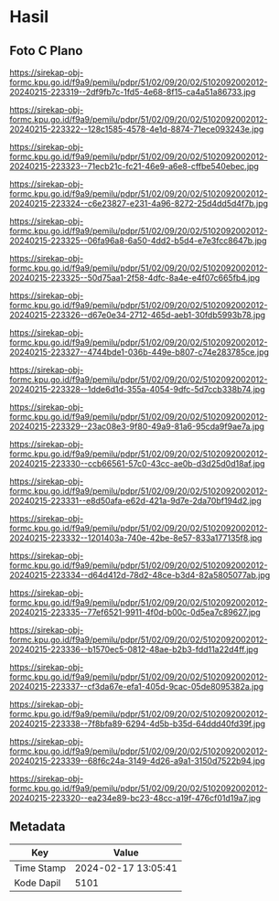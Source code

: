 # Hasil

## Foto C Plano

https://sirekap-obj-formc.kpu.go.id/f9a9/pemilu/pdpr/51/02/09/20/02/5102092002012-20240215-223319--2df9fb7c-1fd5-4e68-8f15-ca4a51a86733.jpg

https://sirekap-obj-formc.kpu.go.id/f9a9/pemilu/pdpr/51/02/09/20/02/5102092002012-20240215-223322--128c1585-4578-4e1d-8874-71ece093243e.jpg

https://sirekap-obj-formc.kpu.go.id/f9a9/pemilu/pdpr/51/02/09/20/02/5102092002012-20240215-223323--71ecb21c-fc21-46e9-a6e8-cffbe540ebec.jpg

https://sirekap-obj-formc.kpu.go.id/f9a9/pemilu/pdpr/51/02/09/20/02/5102092002012-20240215-223324--c6e23827-e231-4a96-8272-25d4dd5d4f7b.jpg

https://sirekap-obj-formc.kpu.go.id/f9a9/pemilu/pdpr/51/02/09/20/02/5102092002012-20240215-223325--06fa96a8-6a50-4dd2-b5d4-e7e3fcc8647b.jpg

https://sirekap-obj-formc.kpu.go.id/f9a9/pemilu/pdpr/51/02/09/20/02/5102092002012-20240215-223325--50d75aa1-2f58-4dfc-8a4e-e4f07c665fb4.jpg

https://sirekap-obj-formc.kpu.go.id/f9a9/pemilu/pdpr/51/02/09/20/02/5102092002012-20240215-223326--d67e0e34-2712-465d-aeb1-30fdb5993b78.jpg

https://sirekap-obj-formc.kpu.go.id/f9a9/pemilu/pdpr/51/02/09/20/02/5102092002012-20240215-223327--4744bde1-036b-449e-b807-c74e283785ce.jpg

https://sirekap-obj-formc.kpu.go.id/f9a9/pemilu/pdpr/51/02/09/20/02/5102092002012-20240215-223328--1dde6d1d-355a-4054-9dfc-5d7ccb338b74.jpg

https://sirekap-obj-formc.kpu.go.id/f9a9/pemilu/pdpr/51/02/09/20/02/5102092002012-20240215-223329--23ac08e3-9f80-49a9-81a6-95cda9f9ae7a.jpg

https://sirekap-obj-formc.kpu.go.id/f9a9/pemilu/pdpr/51/02/09/20/02/5102092002012-20240215-223330--ccb66561-57c0-43cc-ae0b-d3d25d0d18af.jpg

https://sirekap-obj-formc.kpu.go.id/f9a9/pemilu/pdpr/51/02/09/20/02/5102092002012-20240215-223331--e8d50afa-e62d-421a-9d7e-2da70bf194d2.jpg

https://sirekap-obj-formc.kpu.go.id/f9a9/pemilu/pdpr/51/02/09/20/02/5102092002012-20240215-223332--1201403a-740e-42be-8e57-833a177135f8.jpg

https://sirekap-obj-formc.kpu.go.id/f9a9/pemilu/pdpr/51/02/09/20/02/5102092002012-20240215-223334--d64d412d-78d2-48ce-b3d4-82a5805077ab.jpg

https://sirekap-obj-formc.kpu.go.id/f9a9/pemilu/pdpr/51/02/09/20/02/5102092002012-20240215-223335--77ef6521-9911-4f0d-b00c-0d5ea7c89627.jpg

https://sirekap-obj-formc.kpu.go.id/f9a9/pemilu/pdpr/51/02/09/20/02/5102092002012-20240215-223336--b1570ec5-0812-48ae-b2b3-fdd11a22d4ff.jpg

https://sirekap-obj-formc.kpu.go.id/f9a9/pemilu/pdpr/51/02/09/20/02/5102092002012-20240215-223337--cf3da67e-efa1-405d-9cac-05de8095382a.jpg

https://sirekap-obj-formc.kpu.go.id/f9a9/pemilu/pdpr/51/02/09/20/02/5102092002012-20240215-223338--7f8bfa89-6294-4d5b-b35d-64ddd40fd39f.jpg

https://sirekap-obj-formc.kpu.go.id/f9a9/pemilu/pdpr/51/02/09/20/02/5102092002012-20240215-223339--68f6c24a-3149-4d26-a9a1-3150d7522b94.jpg

https://sirekap-obj-formc.kpu.go.id/f9a9/pemilu/pdpr/51/02/09/20/02/5102092002012-20240215-223320--ea234e89-bc23-48cc-a19f-476cf01d19a7.jpg


## Metadata

| Key        | Value               |
| ---------- | ------------------- |
| Time Stamp | 2024-02-17 13:05:41 |
| Kode Dapil | 5101                |




